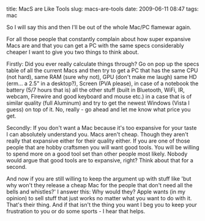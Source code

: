 title: MacS are Like Tools
slug: macs-are-tools
date: 2009-06-11 08:47
tags: mac

So I will say this and then I'll be out of the whole Mac/PC flamewar again.

For all those people that constantly complain about how super expansive Macs are and that you can get a PC with the same specs considerably cheaper I want to give you two things to think about.

Firstly: Did you ever really calculate things through? Go on pop up the specs table of all the current Macs and then try to get a PC that has the same CPU (not hard), same RAM (sure why not), GPU (don't make me laugh) same HD (erm... a 2.5" in a desktop?), Screen (PVA please), in case of a notebook the battery (5/7 hours that is) all the other stuff (built in Bluetooth, WiFi, IR, webcam, Firewire and good keyboard and mouse etc.) in a case that is of similar quality (full Aluminum) and try to get the newest Windows (Vista I guess) on top of it. No, really - go ahead and let me know what price you get.

Secondly: If you don't want a Mac because it's too expansive for your taste I can absolutely understand you. Macs aren't cheap. Though they aren't really that expansive either for their quality either. If you are one of those people that are hobby craftsmen you will want good tools. You will be willing to spend more on a good tool set than other people most likely. Nobody would argue that good tools are to expansive, right? Think about that for a second.

And now if you are still willing to keep the argument up with stuff like 'but why won't they release a cheap Mac for the people that don't need all the bells and whistles?' I answer this: Why would they? Apple wants (in my opinion) to sell stuff that just works no matter what you want to do with it. That's their thing. And if that isn't the thing you want I beg you to keep your frustration to you or do some sports - I hear that helps.
